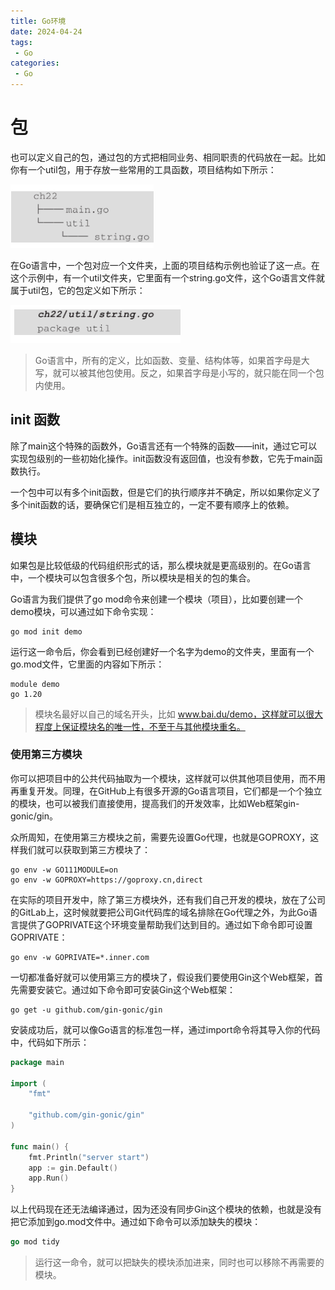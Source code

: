 ```yaml
---
title: Go环境
date: 2024-04-24
tags: 
 - Go
categories:
 - Go
---
```




# 包

也可以定义自己的包，通过包的方式把相同业务、相同职责的代码放在一起。比如你有一个util包，用于存放一些常用的工具函数，项目结构如下所示：

![image-20231118190136086](./images/image-20231118190136086.png)

在Go语言中，一个包对应一个文件夹，上面的项目结构示例也验证了这一点。在这个示例中，有一个util文件夹，它里面有一个string.go文件，这个Go语言文件就属于util包，它的包定义如下所示：

![image-20231118190144474](./images/image-20231118190144474.png)



> Go语言中，所有的定义，比如函数、变量、结构体等，如果首字母是大写，就可以被其他包使用。反之，如果首字母是小写的，就只能在同一个包内使用。

## init 函数

除了main这个特殊的函数外，Go语言还有一个特殊的函数——init，通过它可以实现包级别的一些初始化操作。init函数没有返回值，也没有参数，它先于main函数执行。

一个包中可以有多个init函数，但是它们的执行顺序并不确定，所以如果你定义了多个init函数的话，要确保它们是相互独立的，一定不要有顺序上的依赖。

## 模块

如果包是比较低级的代码组织形式的话，那么模块就是更高级别的。在Go语言中，一个模块可以包含很多个包，所以模块是相关的包的集合。

Go语言为我们提供了go mod命令来创建一个模块（项目），比如要创建一个demo模块，可以通过如下命令实现：

```
go mod init demo
```

运行这一命令后，你会看到已经创建好一个名字为demo的文件夹，里面有一个go.mod文件，它里面的内容如下所示：

```
module demo
go 1.20 
```

> 模块名最好以自己的域名开头，比如 www.bai.du/demo，这样就可以很大程度上保证模块名的唯一性，不至于与其他模块重名。

### 使用第三方模块

你可以把项目中的公共代码抽取为一个模块，这样就可以供其他项目使用，而不用再重复开发。同理，在GitHub上有很多开源的Go语言项目，它们都是一个个独立的模块，也可以被我们直接使用，提高我们的开发效率，比如Web框架gin-gonic/gin。

众所周知，在使用第三方模块之前，需要先设置Go代理，也就是GOPROXY，这样我们就可以获取到第三方模块了：

```
go env -w GO111MODULE=on
go env -w GOPROXY=https://goproxy.cn,direct
```

在实际的项目开发中，除了第三方模块外，还有我们自己开发的模块，放在了公司的GitLab上，这时候就要把公司Git代码库的域名排除在Go代理之外，为此Go语言提供了GOPRIVATE这个环境变量帮助我们达到目的。通过如下命令即可设置GOPRIVATE：

```
go env -w GOPRIVATE=*.inner.com
```



一切都准备好就可以使用第三方的模块了，假设我们要使用Gin这个Web框架，首先需要安装它。通过如下命令即可安装Gin这个Web框架：

```
go get -u github.com/gin-gonic/gin
```

安装成功后，就可以像Go语言的标准包一样，通过import命令将其导入你的代码中，代码如下所示：

```go
package main

import (
	"fmt"

	"github.com/gin-gonic/gin"
)

func main() {
	fmt.Println("server start")
	app := gin.Default()
	app.Run()
}

```

以上代码现在还无法编译通过，因为还没有同步Gin这个模块的依赖，也就是没有把它添加到go.mod文件中。通过如下命令可以添加缺失的模块：

```go
go mod tidy
```

> 运行这一命令，就可以把缺失的模块添加进来，同时也可以移除不再需要的模块。